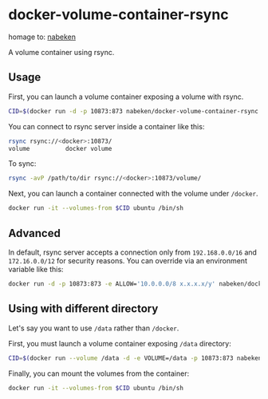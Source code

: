 # docker-volume-container-rsync
homage to: [nabeken](https://github.com/nabeken/docker-volume-container-rsync)

A volume container using rsync.

## Usage

First, you can launch a volume container exposing a volume with rsync.

```sh
CID=$(docker run -d -p 10873:873 nabeken/docker-volume-container-rsync:latest)
```

You can connect to rsync server inside a container like this:

```sh
rsync rsync://<docker>:10873/
volume          docker volume
```

To sync:

```sh
rsync -avP /path/to/dir rsync://<docker>:10873/volume/
```

Next, you can launch a container connected with the volume under `/docker`.

```sh
docker run -it --volumes-from $CID ubuntu /bin/sh
```

## Advanced

In default, rsync server accepts a connection only from `192.168.0.0/16` and `172.16.0.0/12` for security reasons.
You can override via an environment variable like this:

```sh
docker run -d -p 10873:873 -e ALLOW='10.0.0.0/8 x.x.x.x/y' nabeken/docker-volume-container-rsync
```

## Using with different directory

Let's say you want to use `/data` rather than `/docker`.

First, you must launch a volume container exposing `/data` directory:

```sh
CID=$(docker run --volume /data -d -e VOLUME=/data -p 10873:873 nabeken/docker-volume-container-rsync)
```

Finally, you can mount the volumes from the container:

```sh
docker run -it --volumes-from $CID ubuntu /bin/sh
```
